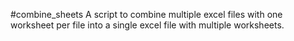 #combine_sheets
A script to combine multiple excel files with one worksheet per file into a single
excel file with multiple worksheets.

